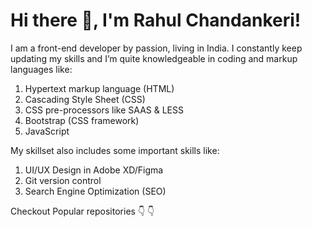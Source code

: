 # Hi there 👋, I'm Rahul Chandankeri!
I am a front-end developer by passion, living in India. I constantly keep updating my skills and I’m quite knowledgeable in coding and markup languages like:

1.   Hypertext markup language (HTML)
2.   Cascading Style Sheet (CSS)
3.   CSS pre-processors like SAAS & LESS
4.   Bootstrap (CSS framework)
5.   JavaScript


My skillset also includes some important skills like:

1. UI/UX Design in Adobe XD/Figma
2. Git version control
3. Search Engine Optimization (SEO)


Checkout Popular repositories :point_down: :point_down:
